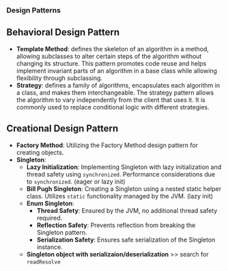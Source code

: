 ### Design Patterns
## Behavioral Design Pattern
- **Template Method**: defines the skeleton of an algorithm in a method, allowing subclasses to alter certain steps of the algorithm without changing its structure. This pattern promotes code reuse and helps implement invariant parts of an algorithm in a base class while allowing flexibility through subclassing.
- **Strategy**: defines a family of algorithms, encapsulates each algorithm in a class, and makes them interchangeable. The strategy pattern allows the algorithm to vary independently from the client that uses it. It is commonly used to replace conditional logic with different strategies.

## Creational Design Pattern
- **Factory Method**: Utilizing the Factory Method design pattern for creating objects.
- **Singleton**:
  - **Lazy Initialization**: Implementing Singleton with lazy initialization and thread safety using `synchronized`. Performance considerations due to `synchronized`. (eager or lazy init)
  - **Bill Pugh Singleton**: Creating a Singleton using a nested static helper class. Utilizes `static` functionality managed by the JVM. (lazy init)
  - **Enum Singleton**:
    - **Thread Safety**: Ensured by the JVM, no additional thread safety required.
    - **Reflection Safety**: Prevents reflection from breaking the Singleton pattern.
    - **Serialization Safety**: Ensures safe serialization of the Singleton instance.
  - **Singleton object with serializaion/deserialization** >> search for `readResolve`
